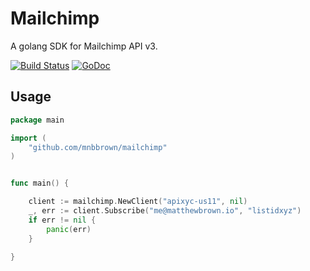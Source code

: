 # Mailchimp 

A golang SDK for Mailchimp API v3.

[![Build Status](https://ci.matthewbrown.io/api/badge/github.com/mnbbrown/mailchimp/status.svg?branch=master)](https://ci.matthewbrown.io/github.com/mnbbrown/mailchimp)
[![GoDoc](https://godoc.org/github.com/mnbbrown/mailchimp?status.svg)](https://godoc.org/github.com/mnbbrown/mailchimp)

## Usage

```go
package main

import (
    "github.com/mnbbrown/mailchimp"
)


func main() {

    client := mailchimp.NewClient("apixyc-us11", nil)
    _, err := client.Subscribe("me@matthewbrown.io", "listidxyz")
    if err != nil {
        panic(err)
    }

}
```